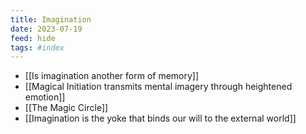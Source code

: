 ```yaml
---
title: Imagination
date: 2023-07-19
feed: hide
tags: #index 
---
```


- [[Is imagination another form of memory]]
- [[Magical Initiation transmits mental imagery through heightened emotion]]
- [[The Magic Circle]]
- [[Imagination is the yoke that binds our will to the external world]]